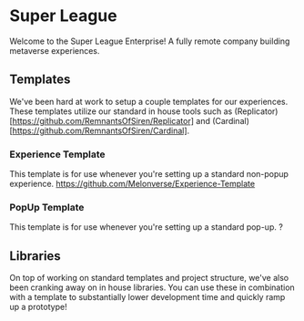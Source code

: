 # Super League
Welcome to the Super League Enterprise! A fully remote company building metaverse experiences.

## Templates
We've been hard at work to setup a couple templates for our experiences. These templates utilize our standard in house tools such as (Replicator)[https://github.com/RemnantsOfSiren/Replicator] and (Cardinal)[https://github.com/RemnantsOfSiren/Cardinal].

### Experience Template
This template is for use whenever you're setting up a standard non-popup experience.
https://github.com/Melonverse/Experience-Template

### PopUp Template
This template is for use whenever you're setting up a standard pop-up.
?

## Libraries
On top of working on standard templates and project structure, we've also been cranking away on in house libraries. You can use these in combination with a template to substantially lower development time and quickly ramp up a prototype!

